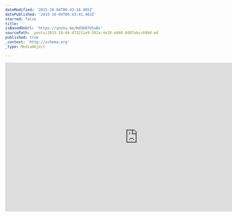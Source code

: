 ```yaml
---
dateModified: '2015-10-04T06:43:18.405Z'
datePublished: '2015-10-04T06:43:41.463Z'
starred: false
title: ''
isBasedOnUrl: 'https://youtu.be/NdSD07U5uBs'
sourcePath: _posts/2015-10-04-d73211e9-592a-4e28-a940-8d07abcc698d.md
published: true
_context: 'http://schema.org'
_type: MediaObject

---
```

<iframe src="https://cdn.embedly.com/widgets/media.html?src=https%3A%2F%2Fwww.youtube.com%2Fembed%2FNdSD07U5uBs%3Ffeature%3Doembed&amp;url=https%3A%2F%2Fwww.youtube.com%2Fwatch%3Fv%3DNdSD07U5uBs%26feature%3Dyoutu.be&amp;image=https%3A%2F%2Fi.ytimg.com%2Fvi%2FNdSD07U5uBs%2Fhqdefault.jpg&amp;key=b7d04c9b404c499eba89ee7072e1c4f7&amp;type=text%2Fhtml&amp;schema=youtube" width="854" height="480" scrolling="no" frameborder="0" allowfullscreen="allowfullscreen" style=""></iframe>
